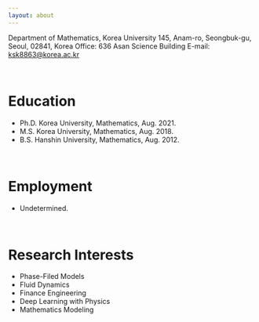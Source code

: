 ```yaml
---
layout: about 
---
```


<!-- # About Me -->
Department of Mathematics, Korea University
145, Anam-ro, Seongbuk-gu, Seoul, 02841, Korea
Office: 636 Asan Science Building
E-mail: ksk8863@korea.ac.kr

<br/>

# Education
* Ph.D. Korea University, Mathematics, Aug. 2021.
* M.S. Korea University, Mathematics, Aug. 2018.
* B.S. Hanshin University, Mathematics, Aug. 2012.

<br/>

# Employment
* Undetermined.

<br/>

# Research Interests
* Phase-Filed Models
* Fluid Dynamics
* Finance Engineering
* Deep Learning with Physics
* Mathematics Modeling
